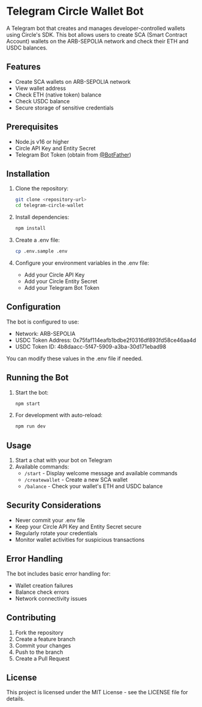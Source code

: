 # Telegram Circle Wallet Bot

A Telegram bot that creates and manages developer-controlled wallets using Circle's SDK. This bot allows users to create SCA (Smart Contract Account) wallets on the ARB-SEPOLIA network and check their ETH and USDC balances.

## Features

- Create SCA wallets on ARB-SEPOLIA network
- View wallet address
- Check ETH (native token) balance
- Check USDC balance
- Secure storage of sensitive credentials

## Prerequisites

- Node.js v16 or higher
- Circle API Key and Entity Secret
- Telegram Bot Token (obtain from [@BotFather](https://t.me/BotFather))

## Installation

1. Clone the repository:
   ```bash
   git clone <repository-url>
   cd telegram-circle-wallet
   ```

2. Install dependencies:
   ```bash
   npm install
   ```

3. Create a .env file:
   ```bash
   cp .env.sample .env
   ```

4. Configure your environment variables in the .env file:
   - Add your Circle API Key
   - Add your Circle Entity Secret
   - Add your Telegram Bot Token

## Configuration

The bot is configured to use:
- Network: ARB-SEPOLIA
- USDC Token Address: 0x75faf114eafb1bdbe2f0316df893fd58ce46aa4d
- USDC Token ID: 4b8daacc-5f47-5909-a3ba-30d171ebad98

You can modify these values in the .env file if needed.

## Running the Bot

1. Start the bot:
   ```bash
   npm start
   ```

2. For development with auto-reload:
   ```bash
   npm run dev
   ```

## Usage

1. Start a chat with your bot on Telegram
2. Available commands:
   - `/start` - Display welcome message and available commands
   - `/createwallet` - Create a new SCA wallet
   - `/balance` - Check your wallet's ETH and USDC balance

## Security Considerations

- Never commit your .env file
- Keep your Circle API Key and Entity Secret secure
- Regularly rotate your credentials
- Monitor wallet activities for suspicious transactions

## Error Handling

The bot includes basic error handling for:
- Wallet creation failures
- Balance check errors
- Network connectivity issues

## Contributing

1. Fork the repository
2. Create a feature branch
3. Commit your changes
4. Push to the branch
5. Create a Pull Request

## License

This project is licensed under the MIT License - see the LICENSE file for details.
